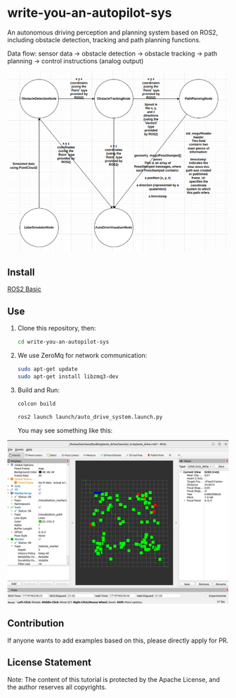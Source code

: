 # write-you-an-autopilot-sys

An autonomous driving perception and planning system based on ROS2, including obstacle detection, tracking and path planning functions.

Data flow: sensor data -> obstacle detection -> obstacle tracking -> path planning -> control instructions (analog output)

![result](./asset/system_design.png)

## Install

[ROS2 Basic](https://github.com/Erio-Harrison/ros2_basic)


## Use

1. Clone this repository, then:

   ```bash
   cd write-you-an-autopilot-sys
   ```
2. We use ZeroMq for network communication:

   ```bash
   sudo apt-get update
   sudo apt-get install libzmq3-dev
   ```

3. Build and Run: 

   ```
   colcon build
   ```

   ```bash
   ros2 launch launch/auto_drive_system.launch.py
   ```

   You may see something like this:

![result](./asset/configure.png)

## Contribution

If anyone wants to add examples based on this, please directly apply for PR.

## License Statement

Note: The content of this tutorial is protected by the Apache License, and the author reserves all copyrights.
